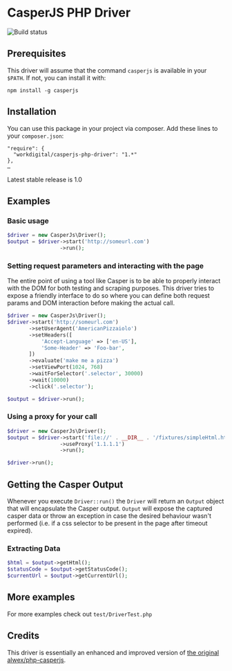 # CasperJS PHP Driver
![Build status](https://travis-ci.org/DiceHoldingsInc/casperjs-php-driver.svg?branch=master)

## Prerequisites
This driver will assume that the command `casperjs` is available in your `$PATH`. If not, you can install it with:
```
npm install -g casperjs
```

## Installation
You can use this package in your project via composer. Add these lines to your `composer.json`:
```
"require": {
  "workdigital/casperjs-php-driver": "1.*"
},
…
```

Latest stable release is 1.0

## Examples

### Basic usage
```php
$driver = new CasperJs\Driver();
$output = $driver->start('http://someurl.com')
                 ->run();
```

### Setting request parameters and interacting with the page
The entire point of using a tool like Casper is to be able to properly interact with the DOM for both testing and scraping purposes. This driver tries to expose a friendly interface to do so where you can define both request params and DOM interaction before making the actual call.

```php
$driver = new CasperJs\Driver();
$driver->start('http://someurl.com')
       ->setUserAgent('AmericanPizzaiolo')
       ->setHeaders([
           'Accept-Language' => ['en-US'],
           'Some-Header' => 'Foo-bar',
       ])
       ->evaluate('make me a pizza')
       ->setViewPort(1024, 768)
       ->waitForSelector('.selector', 30000)
       ->wait(10000)
       ->click('.selector');

$output = $driver->run();
```

### Using a proxy for your call
```php
$driver = new CasperJs\Driver();
$output = $driver->start('file://' . __DIR__ . '/fixtures/simpleHtml.html')
                 ->useProxy('1.1.1.1')
                 ->run();

$driver->run();
```

## Getting the Casper Output

Whenever you execute `Driver::run()` the `Driver` will return an `Output` object that will encapsulate the Casper output. `Output` will expose the captured casper data or throw an exception in case the desired behaviour wasn't performed (i.e. if a css selector to be present in the page after timeout expired).

### Extracting Data
```php
$html = $output->getHtml();
$statusCode = $output->getStatusCode();
$currentUrl = $output->getCurrentUrl();
```

## More examples
For more examples check out `test/DriverTest.php`

## Credits
This driver is essentially an enhanced and improved version of [the original alwex/php-casperjs](https://github.com/alwex/php-casperjs).
